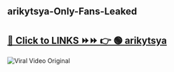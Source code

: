 
 ## arikytsya-Only-Fans-Leaked

# <h2><a href="https://clipsfans.com/arikytsya&ref=git">🔗 Click to LINKS ⏩⏩ 👉 🟢 arikytsya </a></h2>

<a href="https://clipsfans.com/arikytsya&ref=git" rel="nofollow" data-target="animated-image.originalLink"><img src="https://i.ibb.co.com/xMMVF88/686577567.gif" alt="Viral Video Original" style="max-width: 100%; display: inline-block;" data-target="animated-image.originalImage"></a>
